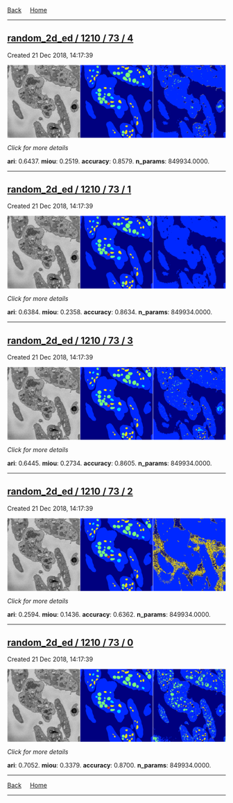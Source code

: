 
[Back](..)&nbsp;&nbsp;&nbsp;&nbsp;&nbsp;[Home](https://leapmanlab.github.io/snapshots)

---

<div class="summary"><a href="4"><h2>random_2d_ed / 1210 / 73 / 4</h2></a><p>Created 21 Dec 2018, 14:17:39
</p><a href="4"><img src="4/media/summary.png" align="center"></a><p>
<i>Click for more details</i>
</p></div>

**ari**: 0.6437. **miou**: 0.2519. **accuracy**: 0.8579. **n_params**: 849934.0000. 

---

<div class="summary"><a href="1"><h2>random_2d_ed / 1210 / 73 / 1</h2></a><p>Created 21 Dec 2018, 14:17:39
</p><a href="1"><img src="1/media/summary.png" align="center"></a><p>
<i>Click for more details</i>
</p></div>

**ari**: 0.6384. **miou**: 0.2358. **accuracy**: 0.8634. **n_params**: 849934.0000. 

---

<div class="summary"><a href="3"><h2>random_2d_ed / 1210 / 73 / 3</h2></a><p>Created 21 Dec 2018, 14:17:39
</p><a href="3"><img src="3/media/summary.png" align="center"></a><p>
<i>Click for more details</i>
</p></div>

**ari**: 0.6445. **miou**: 0.2734. **accuracy**: 0.8605. **n_params**: 849934.0000. 

---

<div class="summary"><a href="2"><h2>random_2d_ed / 1210 / 73 / 2</h2></a><p>Created 21 Dec 2018, 14:17:39
</p><a href="2"><img src="2/media/summary.png" align="center"></a><p>
<i>Click for more details</i>
</p></div>

**ari**: 0.2594. **miou**: 0.1436. **accuracy**: 0.6362. **n_params**: 849934.0000. 

---

<div class="summary"><a href="0"><h2>random_2d_ed / 1210 / 73 / 0</h2></a><p>Created 21 Dec 2018, 14:17:39
</p><a href="0"><img src="0/media/summary.png" align="center"></a><p>
<i>Click for more details</i>
</p></div>

**ari**: 0.7052. **miou**: 0.3379. **accuracy**: 0.8700. **n_params**: 849934.0000. 

---

[Back](..)&nbsp;&nbsp;&nbsp;&nbsp;&nbsp;[Home](https://leapmanlab.github.io/snapshots)

---